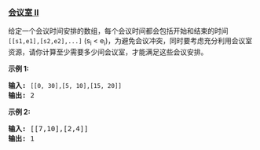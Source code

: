 ### [会议室 II](https://leetcode-cn.com/problems/meeting-rooms-ii)

<p>给定一个会议时间安排的数组，每个会议时间都会包括开始和结束的时间 <code>[[s1,e1],[s2,e2],...]</code> (s<sub>i</sub> &lt; e<sub>i</sub>)，为避免会议冲突，同时要考虑充分利用会议室资源，请你计算至少需要多少间会议室，才能满足这些会议安排。</p>

<p><strong>示例 1:</strong></p>

<pre><strong>输入:</strong> <code>[[0, 30],[5, 10],[15, 20]]</code>
<strong>输出:</strong> 2</pre>

<p><strong>示例 2:</strong></p>

<pre><strong>输入:</strong> [[7,10],[2,4]]
<strong>输出:</strong> 1</pre>
